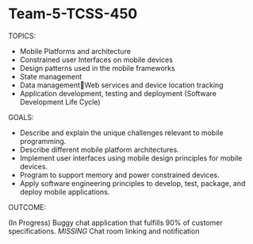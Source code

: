 # Team-5-TCSS-450

TOPICS:

- Mobile Platforms and architecture
- Constrained user Interfaces on mobile devices
- Design patterns used in the mobile frameworks
- State management
- Data managementWeb services and device location tracking
- Application development, testing and deployment  (Software Development Life Cycle)

GOALS: 

- Describe and explain the unique challenges relevant to mobile programming.
- Describe different mobile platform architectures.
- Implement user interfaces using mobile design principles for mobile devices.
- Program to support memory and power constrained devices.
- Apply software engineering principles to develop, test, package, and deploy mobile applications. 

OUTCOME: 

(In Progress) Buggy chat application that fulfills 90% of customer specifications.
*MISSING* Chat room linking and notification

